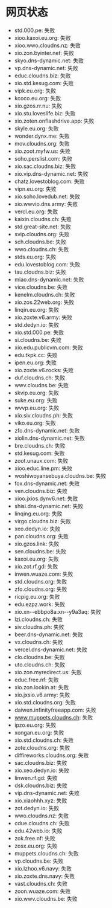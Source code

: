 # 网页状态
- std.000.pe: 失败
- xioo.kaxoi.eu.org: 失败
- xioo.wwo.cloudns.nz: 失败
- xio.zon.byinter.net: 失败
- skyo.dns-dynamic.net: 失败
- vp.dns-dynamic.net: 失败
- educ.cloudns.biz: 失败
- xio.std.kesug.com: 失败
- vipk.eu.org: 失败
- kcoco.eu.org: 失败
- xio.gzos.rr.nu: 失败
- xio.stu.loveslife.biz: 失败
- xio.zoten.onflashdrive.app: 失败
- skyle.eu.org: 失败
- wonder.dynx.me: 失败
- mov.cloudns.org: 失败
- xio.zoot.myfw.us: 失败
- soho.perslist.com: 失败
- xio.sac.cloudns.biz: 失败
- xio.vip.dns-dynamic.net: 失败
- chatz.lovestoblog.com: 失败
- vipn.eu.org: 失败
- xio.soho.lovedub.net: 失败
- xio.wwvio.dns.army: 失败
- vercl.eu.org: 失败
- kaixin.cloudns.ch: 失败
- std.great-site.net: 失败
- svip.cloudns.org: 失败
- sch.cloudns.be: 失败
- wwo.cloudns.ch: 失败
- stds.eu.org: 失败
- edu.lovestoblog.com: 失败
- tau.cloudns.biz: 失败
- miao.dns-dynamic.net: 失败
- vice.cloudns.be: 失败
- kenelm.cloudns.ch: 失败
- xio.zos.22web.org: 失败
- linqin.eu.org: 失败
- xio.zoxte.v6.army: 失败
- std.dedyn.io: 失败
- xio.std.000.pe: 失败
- si.cloudns.be: 失败
- xio.edu.publicvm.com: 失败
- edu.tkpk.cc: 失败
- ipen.eu.org: 失败
- xio.zoxte.v6.rocks: 失败
- duf.cloudns.ch: 失败
- wwv.cloudns.be: 失败
- skvip.eu.org: 失败
- suke.eu.org: 失败
- wvvp.eu.org: 失败
- xio.siv.cloudns.ph: 失败
- viko.eu.org: 失败
- zfo.dns-dynamic.net: 失败
- xiolin.dns-dynamic.net: 失败
- bre.cloudns.ch: 失败
- std.kesug.com: 失败
- zoot.unaux.com: 失败
- xioo.educ.line.pm: 失败
- woshiwoyansebuya.cloudns.be: 失败
- fox.dns-dynamic.net: 失败
- ven.cloudns.biz: 失败
- xioo.jxios.dynv6.net: 失败
- shisi.dns-dynamic.net: 失败
- linqing.eu.org: 失败
- virgo.cloudns.biz: 失败
- xeo.dedyn.io: 失败
- pan.cloudns.org: 失败
- xio.gzos.link: 失败
- sen.cloudns.be: 失败
- kaxoi.eu.org: 失败
- xio.zot.rf.gd: 失败
- inwen.wuaze.com: 失败
- std.cloudns.org: 失败
- zfo.cloudns.org: 失败
- ricpig.eu.org: 失败
- edu.ezpz.work: 失败
- xio.xn--ebbpo8a.xn--y9a3aq: 失败
- lzi.cloudns.ch: 失败
- siv.cloudns.ph: 失败
- beer.dns-dynamic.net: 失败
- vx.cloudns.ch: 失败
- vercel.dns-dynamic.net: 失败
- clo.cloudns.be: 失败
- uto.cloudns.ch: 失败
- xio.zon.myredirect.us: 失败
- educ.free.nf: 失败
- xio.zon.lookin.at: 失败
- xio.jxsio.v6.army: 失败
- xio.std.cloudns.org: 失败
- daiwen.infinityfreeapp.com: 失败
- www.muppets.cloudns.ch: 失败
- ipzo.eu.org: 失败
- xongan.eu.org: 失败
- xio.std.cloudns.ch: 失败
- zote.cloudns.org: 失败
- diffireworks.cloudns.org: 失败
- sac.cloudns.biz: 失败
- xio.xeo.dedyn.io: 失败
- linwen.rf.gd: 失败
- dsk.cloudns.biz: 失败
- vip.dns-dynamic.net: 失败
- xio.xiaohhh.xyz: 失败
- zot.dedyn.io: 失败
- wwo.cloudns.nz: 失败
- cdue.cloudns.ch: 失败
- edu.42web.io: 失败
- zok.free.nf: 失败
- zosx.eu.org: 失败
- muppets.cloudns.ch: 失败
- vp.cloudns.be: 失败
- xio.lzhoo.v6.navy: 失败
- xio.zoxte.dns.navy: 失败
- vast.cloudns.ch: 失败
- zoon.wuaze.com: 失败
- xio.wwv.cloudns.be: 失败
